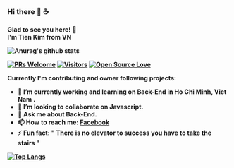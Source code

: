 ### Hi there 👋 ☕
**Glad to see you here!** :star_struck: <br> <b> I'm Tien Kim from VN 

![Anurag's github stats](https://github-readme-stats.vercel.app/api?username=tienkim9920&show_icons=true&theme=radical)

[![PRs Welcome](https://img.shields.io/badge/PRs-welcome-brightgreen.svg?style=flat&logo=github)](https://github.com/tienkim9920) [![Visitors](https://visitor-badge.glitch.me/badge?page_id=tienkim9920.visitor-badge)](https://github.com/tienkim9920) [![Open Source Love](https://badges.frapsoft.com/os/v2/open-source.svg?v=103)](https://github.com/tienkim9920)

Currently I'm **contributing and owner** following projects:



- 🔭 I’m currently working and learning on Back-End in Ho Chi Minh, Viet Nam .
- 👯 I’m looking to collaborate on Javascript.
- 💬 Ask me about Back-End.
- 📫 How to reach me: [**Facebook**](https://www.facebook.com/KimTien.9920/)
- ⚡ Fun fact: " There is no elevator to success you have to take the stairs "

<!-- - 😄 Pronouns: ... -->

[![Top Langs](https://github-readme-stats.vercel.app/api/top-langs/?username=tienkim9920&layout=compact)](https://github.com/anuraghazra/github-readme-stats)
